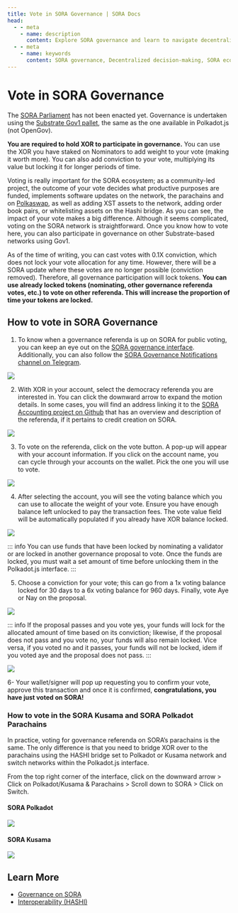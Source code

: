 ```yaml
---
title: Vote in SORA Governance | SORA Docs
head:
  - - meta
    - name: description
      content: Explore SORA governance and learn to navigate decentralized decision-making and enhance the SORA ecosystem. Ideal for all skill levels.
  - - meta
    - name: keywords
      content: SORA governance, Decentralized decision-making, SORA ecosystem, Blockchain governance, Participating in SORA, Decentralized governance guide
---
```


# Vote in SORA Governance

The [SORA Parliament](sora-governance.md) has not been enacted yet. Governance is undertaken using the [Substrate Gov1 pallet](https://wiki.polkadot.network/docs/learn/learn-governance), the same as the one available in Polkadot.js (not OpenGov).

**You are required to hold XOR to participate in governance.** You can use the XOR you have staked on Nominators to add weight to your vote (making it worth more). You can also add conviction to your vote, multiplying its value but locking it for longer periods of time.

Voting is really important for the SORA ecosystem; as a community-led project, the outcome of your vote decides what productive purposes are funded, implements software updates on the network, the parachains and on [Polkaswap](https://polkaswap.io/), as well as adding XST assets to the network, adding order book pairs, or whitelisting assets on the Hashi bridge. As you can see, the impact of your vote makes a big difference. Although it seems complicated, voting on the SORA network is straightforward. Once you know how to vote here, you can also participate in governance on other Substrate-based networks using Gov1.

As of the time of writing, you can cast votes with 0.1X conviction, which does not lock your vote allocation for any time. However, there will be a SORA update where these votes are no longer possible (conviction removed). Therefore, all governance participation will lock tokens. **You can use already locked tokens (nominating, other governance referenda votes, etc.) to vote on other referenda. This will increase the proportion of time your tokens are locked.**

## How to vote in SORA Governance

1. To know when a governance referenda is up on SORA for public voting, you can keep an eye out on the [SORA governance interface](https://polkadot.js.org/apps/?rpc=wss%3A%2F%2Fsora.api.onfinality.io%2Fpublic-ws#/democracy). Additionally, you can also follow the [SORA Governance Notifications channel on Telegram](https://t.me/sora_governance_updates).

![](/.gitbook/assets/participate-sora-governance-overview.png)

2. With XOR in your account, select the democracy referenda you are interested in. You can click the downward arrow to expand the motion details. In some cases, you will find an address linking it to the [SORA Accounting project on Github](https://github.com/orgs/sora-xor/projects/24/views/1) that has an overview and description of the referenda, if it pertains to credit creation on SORA.

![](/.gitbook/assets/participate-sora-governance-expand-referenda.png)

3. To vote on the referenda, click on the vote button. A pop-up will appear with your account information. If you click on the account name, you can cycle through your accounts on the wallet. Pick the one you will use to vote.

![](/.gitbook/assets/participate-sora-governance-account-selection.png)

4. After selecting the account, you will see the voting balance which you can use to allocate the weight of your vote. Ensure you have enough balance left unlocked to pay the transaction fees. The vote value field will be automatically populated if you already have XOR balance locked.

![](/.gitbook/assets/participate-sora-governance-vote-value.png)

::: info
You can use funds that have been locked by nominating a validator or are locked in another governance proposal to vote. Once the funds are locked, you must wait a set amount of time before unlocking them in the Polkadot.js interface.
:::

5. Choose a conviction for your vote; this can go from a 1x voting balance locked for 30 days to a 6x voting balance for 960 days. Finally, vote Aye or Nay on the proposal.

![](/.gitbook/assets/participate-sora-governance-vote-conviction.png)

::: info
If the proposal passes and you vote yes, your funds will lock for the allocated amount of time based on its conviction; likewise, if the proposal does not pass and you vote no, your funds will also remain locked. Vice versa, if you voted no and it passes, your funds will not be locked, idem if you voted aye and the proposal does not pass.
:::

![](/.gitbook/assets/participate-sora-governance-vote-confirmation.png)

6- Your wallet/signer will pop up requesting you to confirm your vote, approve this transaction and once it is confirmed, **congratulations, you have just voted on SORA!**

### How to vote in the SORA Kusama and SORA Polkadot Parachains

In practice, voting for governance referenda on SORA’s parachains is the same. The only difference is that you need to bridge XOR over to the parachains using the HASHI bridge set to Polkadot or Kusama network and switch networks within the Polkadot.js interface.

From the top right corner of the interface, click on the downward arrow > Click on Polkadot/Kusama & Parachains > Scroll down to SORA > Click on Switch.

#### SORA Polkadot

![](/.gitbook/assets/participate-sora-governance-polkadot-parachain.png)

#### SORA Kusama

![](/.gitbook/assets/participate-sora-governance-kusama-parachain.png)

## Learn More

- [Governance on SORA](/sora-governance.md)
- [Interoperability (HASHI)](/interoperability.md)
